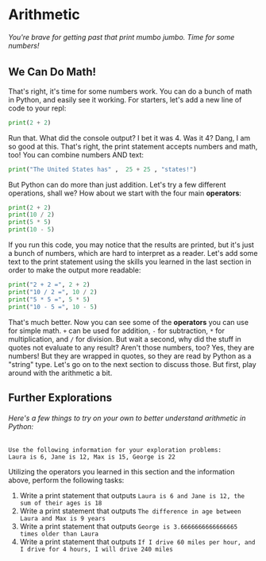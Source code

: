 # Arithmetic
###### You're brave for getting past that print mumbo jumbo. Time for some numbers!

## We Can Do Math!
That's right, it's time for some numbers work. You can do a bunch of math in Python, and easily see it working. For starters, let's add a new line of code to your
repl:
```python
print(2 + 2)
```
Run that. What did the console output? I bet it was 4. Was it 4? Dang, I am so good at this. That's right, the print statement accepts numbers and math, too! You can
combine numbers AND text:
```python
print("The United States has" ,  25 + 25 , "states!")
```
But Python can do more than just addition. Let's try a few different operations, shall we? How about we start with the four main **operators**:
```python
print(2 + 2)
print(10 / 2)
print(5 * 5)
print(10 - 5)
```
If you run this code, you may notice that the results are printed, but it's just a bunch of numbers, which are hard to interpret as a reader. Let's add some text
to the print statement using the skills you learned in the last section in order to make the output more readable:
```python
print("2 + 2 =", 2 + 2)
print("10 / 2 =", 10 / 2)
print("5 * 5 =", 5 * 5)
print("10 - 5 =", 10 - 5)
```
That's much better. Now you can see some of the **operators** you can use for simple math. `+` can be used for addition, `-` for subtraction, `*` for multiplication,
and `/` for division. But wait a second, why did the stuff in quotes not evaluate to any result? Aren't those numbers, too? Yes, they are numbers! But they are wrapped
in quotes, so they are read by Python as a "string" type. Let's go on to the next section to discuss those. But first, play around with the arithmetic a bit.

## Further Explorations
###### Here's a few things to try on your own to better understand arithmetic in Python:
```
Use the following information for your exploration problems:
Laura is 6, Jane is 12, Max is 15, George is 22
```
Utilizing the operators you learned in this section and the information above, perform the following tasks:
1. Write a print statement that outputs `Laura is 6 and Jane is 12, the sum of their ages is 18`
2. Write a print statement that outputs `The difference in age between Laura and Max is 9 years`
3. Write a print statement that outputs `George is 3.6666666666666665 times older than Laura`
4. Write a print statement that outputs `If I drive 60 miles per hour, and I drive for 4 hours, I will drive 240 miles`

